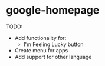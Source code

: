 # google-homepage

TODO:
- Add functionality for:
    - I'm Feeling Lucky button
- Create menu for apps
- Add support for other language

